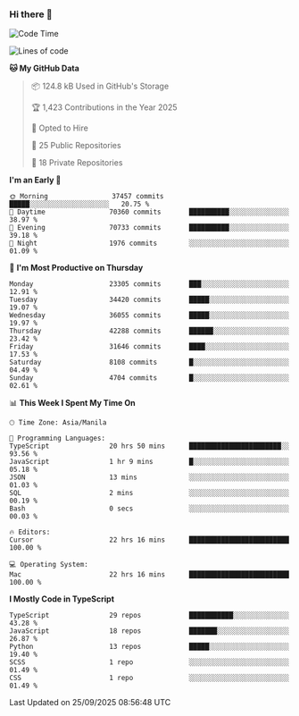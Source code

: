 ### Hi there 👋

<!--START_SECTION:waka-->
![Code Time](http://img.shields.io/badge/Code%20Time-2%2C161%20hrs%2031%20mins-blue)

![Lines of code](https://img.shields.io/badge/From%20Hello%20World%20I%27ve%20Written-69.0%20million%20lines%20of%20code-blue)

**🐱 My GitHub Data** 

> 📦 124.8 kB Used in GitHub's Storage 
 > 
> 🏆 1,423 Contributions in the Year 2025
 > 
> 💼 Opted to Hire
 > 
> 📜 25 Public Repositories 
 > 
> 🔑 18 Private Repositories 
 > 
**I'm an Early 🐤** 

```text
🌞 Morning                37457 commits       █████░░░░░░░░░░░░░░░░░░░░   20.75 % 
🌆 Daytime                70360 commits       ██████████░░░░░░░░░░░░░░░   38.97 % 
🌃 Evening                70733 commits       ██████████░░░░░░░░░░░░░░░   39.18 % 
🌙 Night                  1976 commits        ░░░░░░░░░░░░░░░░░░░░░░░░░   01.09 % 
```
📅 **I'm Most Productive on Thursday** 

```text
Monday                   23305 commits       ███░░░░░░░░░░░░░░░░░░░░░░   12.91 % 
Tuesday                  34420 commits       █████░░░░░░░░░░░░░░░░░░░░   19.07 % 
Wednesday                36055 commits       █████░░░░░░░░░░░░░░░░░░░░   19.97 % 
Thursday                 42288 commits       ██████░░░░░░░░░░░░░░░░░░░   23.42 % 
Friday                   31646 commits       ████░░░░░░░░░░░░░░░░░░░░░   17.53 % 
Saturday                 8108 commits        █░░░░░░░░░░░░░░░░░░░░░░░░   04.49 % 
Sunday                   4704 commits        █░░░░░░░░░░░░░░░░░░░░░░░░   02.61 % 
```


📊 **This Week I Spent My Time On** 

```text
🕑︎ Time Zone: Asia/Manila

💬 Programming Languages: 
TypeScript               20 hrs 50 mins      ███████████████████████░░   93.56 % 
JavaScript               1 hr 9 mins         █░░░░░░░░░░░░░░░░░░░░░░░░   05.18 % 
JSON                     13 mins             ░░░░░░░░░░░░░░░░░░░░░░░░░   01.03 % 
SQL                      2 mins              ░░░░░░░░░░░░░░░░░░░░░░░░░   00.19 % 
Bash                     0 secs              ░░░░░░░░░░░░░░░░░░░░░░░░░   00.03 % 

🔥 Editors: 
Cursor                   22 hrs 16 mins      █████████████████████████   100.00 % 

💻 Operating System: 
Mac                      22 hrs 16 mins      █████████████████████████   100.00 % 
```

**I Mostly Code in TypeScript** 

```text
TypeScript               29 repos            ███████████░░░░░░░░░░░░░░   43.28 % 
JavaScript               18 repos            ███████░░░░░░░░░░░░░░░░░░   26.87 % 
Python                   13 repos            █████░░░░░░░░░░░░░░░░░░░░   19.40 % 
SCSS                     1 repo              ░░░░░░░░░░░░░░░░░░░░░░░░░   01.49 % 
CSS                      1 repo              ░░░░░░░░░░░░░░░░░░░░░░░░░   01.49 % 
```




 Last Updated on 25/09/2025 08:56:48 UTC
<!--END_SECTION:waka-->

